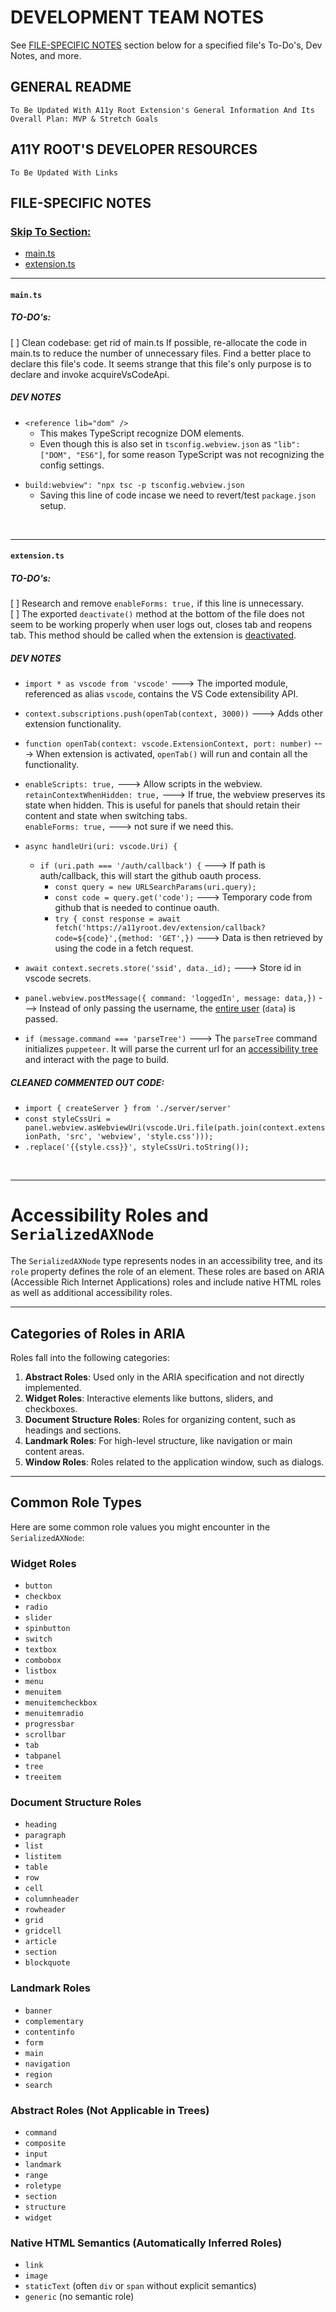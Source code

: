 # **DEVELOPMENT TEAM NOTES**

See [FILE-SPECIFIC NOTES](#file-specific-notes) section below for a specified file's To-Do's, Dev Notes, and more.

<!-- --------------------------------- General README Notes --------------------------------- -->

## **GENERAL README**

`To Be Updated With A11y Root Extension's General Information And Its Overall Plan: MVP & Stretch Goals`

<!-- ---------------------------- A11y Root's Developer Resources ---------------------------- -->

## **A11Y ROOT'S DEVELOPER RESOURCES**

`To Be Updated With Links`

<!-- ---------------------------------- File-Specific Notes ---------------------------------- -->

## **FILE-SPECIFIC NOTES**

### <ins>Skip To Section:</ins>

- [main.ts](#maints)
- [extension.ts](#extensionts)

<hr/>

<!-- ------------------------- main.ts ------------------------- -->

#### **`main.ts`**

##### **_TO-DO's:_**

[ ] Clean codebase: get rid of main.ts
If possible, re-allocate the code in main.ts to reduce the number of unnecessary files.
Find a better place to declare this file's code. It seems strange that this file's only purpose is to declare and invoke acquireVsCodeApi.

##### **_DEV NOTES_**

- `<reference lib="dom" />`
  - This makes TypeScript recognize DOM elements.
  - Even though this is also set in `tsconfig.webview.json` as `"lib": ["DOM", "ES6"]`, for some reason TypeScript was not recognizing the config settings.

* `build:webview": "npx tsc -p tsconfig.webview.json`
  - Saving this line of code incase we need to revert/test `package.json` setup.

<br/>

<hr/>

<!-- ---------------------- extension.ts ---------------------- -->

#### **`extension.ts`**

##### **_TO-DO's:_**

[ ] Research and remove `enableForms: true,` if this line is unnecessary.
<br/>
[ ] The exported `deactivate()` method at the bottom of the file does not seem to be working properly when user logs out, closes tab and reopens tab. This method should be called when the extension is <ins>deactivated</ins>.

##### **_DEV NOTES_**

- `import * as vscode from 'vscode'` ---> The imported module, referenced as alias `vscode`, contains the VS Code extensibility API.

- `context.subscriptions.push(openTab(context, 3000))` ---> Adds other extension functionality.

- `function openTab(context: vscode.ExtensionContext, port: number)` ---> When extension is activated, `openTab()` will run and contain all the functionality.

- `enableScripts: true,` ---> Allow scripts in the webview.
  <br/>
  `retainContextWhenHidden: true,` ---> If true, the webview preserves its state when hidden. This is useful for panels that should retain their content and state when switching tabs.
  <br/>
  `enableForms: true,` ---> not sure if we need this.

- `async handleUri(uri: vscode.Uri) {`

  - `if (uri.path === '/auth/callback') {` ---> If path is auth/callback, this will start the github oauth process.
    - `const query = new URLSearchParams(uri.query);`
    - `const code = query.get('code');` ---> Temporary code from github that is needed to continue oauth.
    - `try { const response = await fetch('https://a11yroot.dev/extension/callback?code=${code}',{method: 'GET',})` ---> Data is then retrieved by using the code in a fetch request.

- `await context.secrets.store('ssid', data._id);` ---> Store id in vscode secrets.

- `panel.webview.postMessage({ command: 'loggedIn', message: data,})` ---> Instead of only passing the username, the <ins>entire user</ins> (`data`) is passed.

- `if (message.command === 'parseTree')` ---> The `parseTree` command initializes `puppeteer`. It will parse the current url for an <ins>accessibility tree</ins> and interact with the page to build.

##### **_CLEANED COMMENTED OUT CODE:_**

- `import { createServer } from './server/server'`
- `const styleCssUri = panel.webview.asWebviewUri(vscode.Uri.file(path.join(context.extensionPath, 'src', 'webview', 'style.css')));`
- `.replace('{{style.css}}', styleCssUri.toString());`

<br/>
<hr/>

# Accessibility Roles and `SerializedAXNode`

The `SerializedAXNode` type represents nodes in an accessibility tree, and its `role` property defines the role of an element. These roles are based on ARIA (Accessible Rich Internet Applications) roles and include native HTML roles as well as additional accessibility roles.

---

## Categories of Roles in ARIA

Roles fall into the following categories:

1. **Abstract Roles**: Used only in the ARIA specification and not directly implemented.
2. **Widget Roles**: Interactive elements like buttons, sliders, and checkboxes.
3. **Document Structure Roles**: Roles for organizing content, such as headings and sections.
4. **Landmark Roles**: For high-level structure, like navigation or main content areas.
5. **Window Roles**: Roles related to the application window, such as dialogs.

---

## Common Role Types

Here are some common role values you might encounter in the `SerializedAXNode`:

### Widget Roles

- `button`
- `checkbox`
- `radio`
- `slider`
- `spinbutton`
- `switch`
- `textbox`
- `combobox`
- `listbox`
- `menu`
- `menuitem`
- `menuitemcheckbox`
- `menuitemradio`
- `progressbar`
- `scrollbar`
- `tab`
- `tabpanel`
- `tree`
- `treeitem`

### Document Structure Roles

- `heading`
- `paragraph`
- `list`
- `listitem`
- `table`
- `row`
- `cell`
- `columnheader`
- `rowheader`
- `grid`
- `gridcell`
- `article`
- `section`
- `blockquote`

### Landmark Roles

- `banner`
- `complementary`
- `contentinfo`
- `form`
- `main`
- `navigation`
- `region`
- `search`

### Abstract Roles (Not Applicable in Trees)

- `command`
- `composite`
- `input`
- `landmark`
- `range`
- `roletype`
- `section`
- `structure`
- `widget`

### Native HTML Semantics (Automatically Inferred Roles)

- `link`
- `image`
- `staticText` (often `div` or `span` without explicit semantics)
- `generic` (no semantic role)
